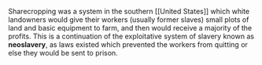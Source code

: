 Sharecropping was a system in the southern [[United States]] which white landowners would give their workers (usually former slaves) small plots of land and basic equipment to farm, and then would receive a majority of the profits. This is a continuation of the exploitative system of slavery known as **neoslavery**, as laws existed which prevented the workers from quitting or else they would be sent to prison.